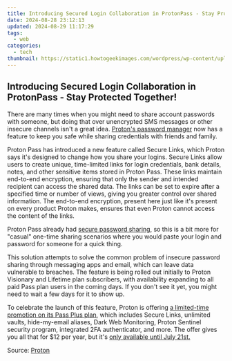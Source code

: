 ```yaml
---
title: Introducing Secured Login Collaboration in ProtonPass - Stay Protected Together!
date: 2024-08-28 23:12:13
updated: 2024-08-29 11:17:29
tags:
  - web
categories:
  - tech
thumbnail: https://static1.howtogeekimages.com/wordpress/wp-content/uploads/2024/07/proton.jpg
---
```


## Introducing Secured Login Collaboration in ProtonPass - Stay Protected Together!

There are many times when you might need to share account passwords with someone, but doing that over unencrypted SMS messages or other insecure channels isn't a great idea. [Proton's password manager](https://www.anrdoezrs.net/links/3607085/type/dlg/sid/UUhtgUeUpU2004134/https://proton.me/pass) now has a feature to keep you safe while sharing credentials with friends and family.

 Proton Pass has introduced a new feature called Secure Links, which Proton says it's designed to change how you share your logins. Secure Links allow users to create unique, time-limited links for login credentials, bank details, notes, and other sensitive items stored in Proton Pass. These links maintain end-to-end encryption, ensuring that only the sender and intended recipient can access the shared data. The links can be set to expire after a specified time or number of views, giving you greater control over shared information. The end-to-end encryption, present here just like it's present on every product Proton makes, ensures that even Proton cannot access the content of the links.

 Proton Pass already had [secure password sharing](https://hardware-reviews.techidaily.com/toms-gadget-guide-in-depth-reviews-of-computing-technology-and-hardware-solutions/), so this is a bit more for "casual" one-time sharing scenarios where you would paste your login and password for someone for a quick thing.

 This solution attempts to solve the common problem of insecure password sharing through messaging apps and email, which can leave data vulnerable to breaches. The feature is being rolled out initially to Proton Visionary and Lifetime plan subscribers, with availability expanding to all paid Pass plan users in the coming days. If you don't see it yet, you might need to wait a few days for it to show up.

 To celebrate the launch of this feature, Proton is offering [a limited-time promotion on its Pass Plus plan](https://account.proton.me/pass/signup?coupon=SECURESHARING&ref=securelinkpromo&currency=USD), which includes Secure Links, unlimited vaults, hide-my-email aliases, Dark Web Monitoring, Proton Sentinel security program, integrated 2FA authenticator, and more. The offer gives you all that for $12 per year, but it's [only available until July 21st.](https://www.anrdoezrs.net/links/3607085/type/dlg/sid/UUhtgUeUpU2004134/https://proton.me/pass) 

 Source: [Proton](https://www.anrdoezrs.net/links/3607085/type/dlg/sid/UUhtgUeUpU2004134/https://proton.me/blog/pass-secure-link-sharing)

<ins class="adsbygoogle"
     style="display:block"
     data-ad-format="autorelaxed"
     data-ad-client="ca-pub-7571918770474297"
     data-ad-slot="1223367746"></ins>



<ins class="adsbygoogle"
     style="display:block"
     data-ad-client="ca-pub-7571918770474297"
     data-ad-slot="8358498916"
     data-ad-format="auto"
     data-full-width-responsive="true"></ins>
